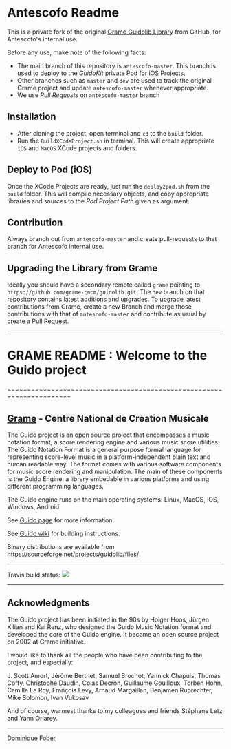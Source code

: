 # Antescofo Readme

This is a private fork of the original [Grame Guidolib Library](https://github.com/grame-cncm/guidolib/) from GitHub, for Antescofo's internal use.

Before any use, make note of the following facts:
- The main branch of this repository is `antescofo-master`. This branch is used to deploy to the _GuidoKit_ private Pod for iOS Projects.
- Other branches such as `master` and `dev` are used to track the original Grame project and update `antescofo-master` whenever appropriate.
- We use *Pull Requests* on `antescofo-master` branch

## Installation

- After cloning the project, open terminal and `cd` to the `build` folder. 
- Run the `BuildXCodeProject.sh` in terminal. This will create appropriate `iOS` and `MacOS` XCode projects and folders.

## Deploy to Pod (iOS)

Once the XCode Projects are ready, just run the `deploy2pod.sh` from the `build` folder. This will compile necessary objects, and copy appropriate libraries and sources to the _Pod Project Path_ given as argument.

## Contribution

Always branch out from `antescofo-master` and create pull-requests to that branch for Antescofo internal use.

## Upgrading the Library from Grame

Ideally you should have a secondary remote called `grame` pointing to `https://github.com/grame-cncm/guidolib.git`. The `dev` branch on that repository contains latest additions and upgrades.
To upgrade latest contributions from Grame, create a new Branch and merge those contributions with that of `antescofo-master` and contribute as usual by create a Pull Request.

---
# GRAME README : Welcome to the Guido project
======================================================================

[Grame](http://www.grame.fr) - Centre National de Création Musicale
----------------------------------------------------------------------

The Guido project is an open source project that encompasses a music notation format, a score rendering engine and various music score utilities. The Guido Notation Format is a general purpose formal language for representing score-level music in a platform-independent plain text and human readable way. The format comes with various software components for music score rendering and manipulation. The main of these components is the Guido Engine, a library embedable in various platforms and using different programming languages.

The Guido engine runs on the main operating systems: Linux, MacOS, iOS, Windows, Android.

See [Guido page](http://guidolib.sourceforge.net/) for more information.

See [Guido wiki](https://github.com/grame-cncm/guidolib/wiki) for building instructions.

Binary distributions are available from https://sourceforge.net/projects/guidolib/files/


---

Travis build status:  <a href="https://travis-ci.org/grame-cncm/guidolib"><img src="https://travis-ci.org/grame-cncm/guidolib.svg?branch=dev"></a>

----------------------------------------------------------------------

## Acknowledgments

The Guido project has been initiated in the 90s by Holger Hoos, Jürgen Kilian and Kai Renz, who designed the Guido Music Notation format and developed the core of the Guido engine. It became an open source project on 2002 at Grame initiative.

I would like to thank all the people who have been contributing to the project, and especially:

J. Scott Amort,
Jérôme Berthet,
Samuel Brochot,
Yannick Chapuis,
Thomas Coffy,
Christophe Daudin,
Colas Decron,
Guillaume Gouilloux,
Torben Hohn,
Camille Le Roy,
François Levy,
Arnaud Margaillan,
Benjamen Ruprechter,
Mike Solomon,
Ivan Vukosav

And of course, warmest thanks to my colleagues and friends Stéphane Letz
and Yann Orlarey.

---
[Dominique Fober](https://github.com/dfober)
